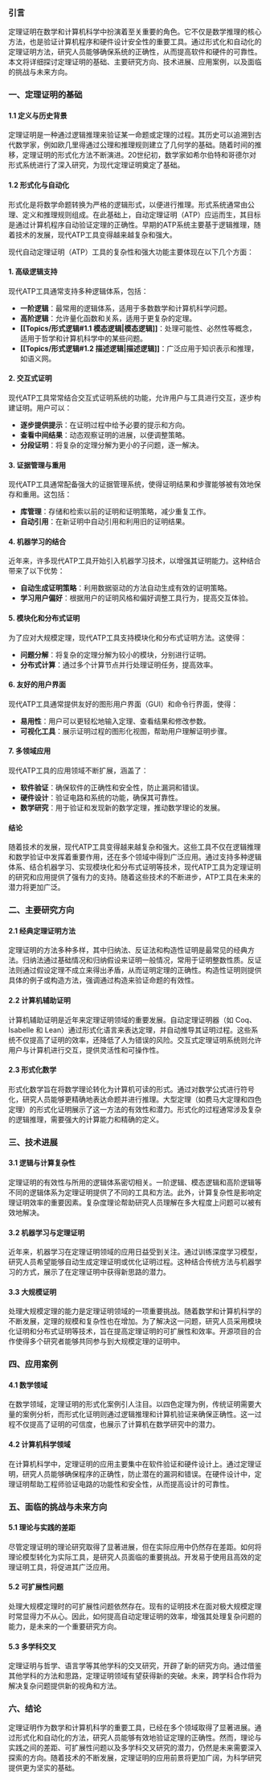 ### 引言

定理证明在数学和计算机科学中扮演着至关重要的角色。它不仅是数学推理的核心方法，也是验证计算机程序和硬件设计安全性的重要工具。通过形式化和自动化的定理证明方法，研究人员能够确保系统的正确性，从而提高软件和硬件的可靠性。本文将详细探讨定理证明的基础、主要研究方向、技术进展、应用案例，以及面临的挑战与未来方向。

### 一、定理证明的基础

#### 1.1 定义与历史背景

定理证明是一种通过逻辑推理来验证某一命题或定理的过程。其历史可以追溯到古代数学家，例如欧几里得通过公理和推理规则建立了几何学的基础。随着时间的推移，定理证明的形式化方法不断演进。20世纪初，数学家如希尔伯特和哥德尔对形式系统进行了深入研究，为现代定理证明奠定了基础。

#### 1.2 形式化与自动化

形式化是将数学命题转换为严格的逻辑形式，以便进行推理。形式系统通常由公理、定义和推理规则组成。在此基础上，自动定理证明（ATP）应运而生，其目标是通过计算机程序自动验证定理的正确性。早期的ATP系统主要基于逻辑推理，随着技术的发展，现代ATP工具变得越来越复杂和强大。

现代自动定理证明（ATP）工具的复杂性和强大功能主要体现在以下几个方面：

#### 1. 高级逻辑支持

现代ATP工具通常支持多种逻辑体系，包括：

- **一阶逻辑**：最常用的逻辑体系，适用于多数数学和计算机科学问题。
- **高阶逻辑**：允许量化函数和关系，适用于更复杂的定理。
- **[[Topics/形式逻辑#1.1 模态逻辑|模态逻辑]]**：处理可能性、必然性等概念，适用于哲学和计算机科学中的某些问题。
- **[[Topics/形式逻辑#1.2 描述逻辑|描述逻辑]]**：广泛应用于知识表示和推理，如语义网。

#### 2. 交互式证明

现代ATP工具常常结合交互式证明系统的功能，允许用户与工具进行交互，逐步构建证明。用户可以：

- **逐步提供提示**：在证明过程中给予必要的提示和方向。
- **查看中间结果**：动态观察证明的进展，以便调整策略。
- **分段证明**：将复杂的定理分解为更小的子问题，逐一解决。

#### 3. 证据管理与重用

现代ATP工具通常配备强大的证据管理系统，使得证明结果和步骤能够被有效地保存和重用。这包括：

- **库管理**：存储和检索以前的证明和证明策略，减少重复工作。
- **自动引用**：在新证明中自动引用和利用旧的证明结果。

#### 4. 机器学习的结合

近年来，许多现代ATP工具开始引入机器学习技术，以增强其证明能力。这种结合带来了以下优势：

- **自动生成证明策略**：利用数据驱动的方法自动生成有效的证明策略。
- **学习用户偏好**：根据用户的证明风格和偏好调整工具行为，提高交互体验。

#### 5. 模块化和分布式证明

为了应对大规模定理，现代ATP工具支持模块化和分布式证明方法。这使得：

- **问题分解**：将复杂的定理分解为较小的模块，分别进行证明。
- **分布式计算**：通过多个计算节点并行处理证明任务，提高效率。

#### 6. 友好的用户界面

现代ATP工具通常提供友好的图形用户界面（GUI）和命令行界面，使得：

- **易用性**：用户可以更轻松地输入定理、查看结果和修改参数。
- **可视化工具**：展示证明过程的图形化视图，帮助用户理解证明步骤。

#### 7. 多领域应用

现代ATP工具的应用领域不断扩展，涵盖了：

- **软件验证**：确保软件的正确性和安全性，防止漏洞和错误。
- **硬件设计**：验证电路和系统的功能，确保其可靠性。
- **数学研究**：用于验证和发现新的数学定理，推动数学理论的发展。

#### 结论

随着技术的发展，现代ATP工具变得越来越复杂和强大。这些工具不仅在逻辑推理和数学验证中发挥着重要作用，还在多个领域中得到广泛应用。通过支持多种逻辑体系、结合机器学习、实现模块化和分布式证明等技术，现代ATP工具为定理证明的研究和应用提供了强有力的支持。随着这些技术的不断进步，ATP工具在未来的潜力将更加广泛。

### 二、主要研究方向

#### 2.1 经典定理证明方法

定理证明的方法多种多样，其中归纳法、反证法和构造性证明是最常见的经典方法。归纳法通过基础情况和归纳假设来证明一般情况，常用于证明整数性质。反证法则通过假设定理不成立来得出矛盾，从而证明定理的正确性。构造性证明则提供具体的例子或构造方法，强调通过构造来验证命题的有效性。

#### 2.2 计算机辅助证明

计算机辅助证明是近年来定理证明领域的重要发展。自动定理证明器（如 Coq、Isabelle 和 Lean）通过形式化语言来表达定理，并自动推导其证明过程。这些系统不仅提高了证明的效率，还降低了人为错误的风险。交互式定理证明系统则允许用户与计算机进行交互，提供灵活性和可操作性。

#### 2.3 形式化数学

形式化数学旨在将数学理论转化为计算机可读的形式。通过对数学公式进行符号化，研究人员能够更精确地表达命题并进行推理。大型定理（如费马大定理和四色定理）的形式化证明展示了这一方法的有效性和潜力。形式化的过程通常涉及复杂的逻辑推理，需要强大的计算能力和精确的定义。

### 三、技术进展

#### 3.1 逻辑与计算复杂性

定理证明的有效性与所用的逻辑体系密切相关。一阶逻辑、模态逻辑和高阶逻辑等不同的逻辑体系为定理证明提供了不同的工具和方法。此外，计算复杂性是影响定理证明效率的重要因素。复杂度理论帮助研究人员理解在多大程度上问题可以被有效地解决。

#### 3.2 机器学习与定理证明

近年来，机器学习在定理证明领域的应用日益受到关注。通过训练深度学习模型，研究人员希望能够自动生成定理证明或优化证明过程。这种结合传统方法与机器学习的方式，展示了在定理证明中获得新思路的潜力。

#### 3.3 大规模证明

处理大规模定理的能力是定理证明领域的一项重要挑战。随着数学和计算机科学的不断发展，定理的规模和复杂性也在增加。为了解决这一问题，研究人员采用模块化证明和分布式证明等技术，旨在提高定理证明的可扩展性和效率。开源项目的合作使得多个研究者能够共同参与到大规模定理的证明中。

### 四、应用案例

#### 4.1 数学领域

在数学领域，定理证明的形式化案例引人注目。以四色定理为例，传统证明需要大量的案例分析，而形式化证明则通过逻辑推理和计算机验证来确保正确性。这一过程不仅提高了证明的可信度，也展示了计算机在数学研究中的潜力。

#### 4.2 计算机科学领域

在计算机科学中，定理证明的应用主要集中在软件验证和硬件设计上。通过定理证明，研究人员能够确保程序的正确性，防止潜在的漏洞和错误。在硬件设计中，定理证明帮助工程师验证电路的功能性和安全性，从而提高设计的可靠性。

### 五、面临的挑战与未来方向

#### 5.1 理论与实践的差距

尽管定理证明的理论研究取得了显著进展，但在实际应用中仍然存在差距。如何将理论模型转化为实际工具，是研究人员面临的重要挑战。开发易于使用且高效的定理证明工具，将促进其广泛应用。

#### 5.2 可扩展性问题

处理大规模定理时的可扩展性问题依然存在。现有的证明技术在面对极大规模定理时常显得力不从心。因此，如何提高自动定理证明的效率，增强其处理复杂问题的能力，是未来的一个重要研究方向。

#### 5.3 多学科交叉

定理证明与哲学、语言学等其他学科的交叉研究，开辟了新的研究方向。通过借鉴其他学科的方法和思路，定理证明领域有望获得新的突破。未来，跨学科合作将为解决复杂问题提供新的视角和方法。

### 六、结论

定理证明作为数学和计算机科学的重要工具，已经在多个领域取得了显著进展。通过形式化和自动化的方法，研究人员能够有效地验证定理的正确性。然而，理论与实践之间的差距、可扩展性问题以及多学科交叉研究的潜力，仍然是未来需要深入探索的方向。随着技术的不断发展，定理证明的应用前景将更加广阔，为科学研究提供更为坚实的基础。